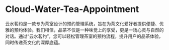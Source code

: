 # Cloud-Water-Tea-Appointment
云水茗约是一款专为茶室设计的预约管理系统，旨在为茶文化爱好者提供便捷、优雅的预约体验。我们相信，品茶不仅是一种味觉上的享受，更是一场心灵与自然的对话。通过“云水茗约”，您可以轻松管理茶室的预约流程，提升用户的品茶体验，同时传递茶文化的深厚底蕴。
